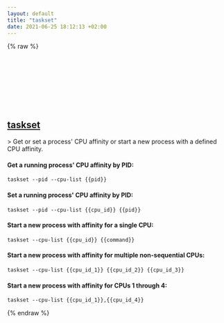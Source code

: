 ```yaml
---
layout: default
title: "taskset"
date: 2021-06-25 18:12:13 +02:00
---
```

{% raw %}
<h2 id="taskset">
  <a href="/en/linux/taskset.html">taskset</a> <a href="#taskset"><svg class="icon">
    <use href="/assets/images/unicode_sprite.svg#link" />
  </svg></a>
</h2>
> Get or set a process' CPU affinity or start a new process with a defined CPU affinity.

#### Get a running process' CPU affinity by PID:
```shell
taskset --pid --cpu-list {{pid}}
```
#### Set a running process' CPU affinity by PID:
```shell
taskset --pid --cpu-list {{cpu_id}} {{pid}}
```
#### Start a new process with affinity for a single CPU:
```shell
taskset --cpu-list {{cpu_id}} {{command}}
```
#### Start a new process with affinity for multiple non-sequential CPUs:
```shell
taskset --cpu-list {{cpu_id_1}} {{cpu_id_2}} {{cpu_id_3}}
```
#### Start a new process with affinity for CPUs 1 through 4:
```shell
taskset --cpu-list {{cpu_id_1}},{{cpu_id_4}}
```
{% endraw %}